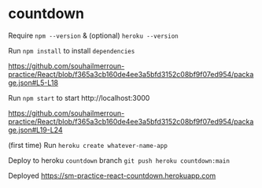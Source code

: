 # countdown

Require `npm --version` & (optional) `heroku --version`

Run `npm install` to install `dependencies`

https://github.com/souhailmerroun-practice/React/blob/f365a3cb160de4ee3a5bfd3152c08bf9f07ed954/package.json#L5-L18

Run `npm start` to start http://localhost:3000

https://github.com/souhailmerroun-practice/React/blob/f365a3cb160de4ee3a5bfd3152c08bf9f07ed954/package.json#L19-L24


(first time) Run `heroku create whatever-name-app` 

Deploy to heroku `countdown` branch `git push heroku countdown:main`

Deployed https://sm-practice-react-countdown.herokuapp.com